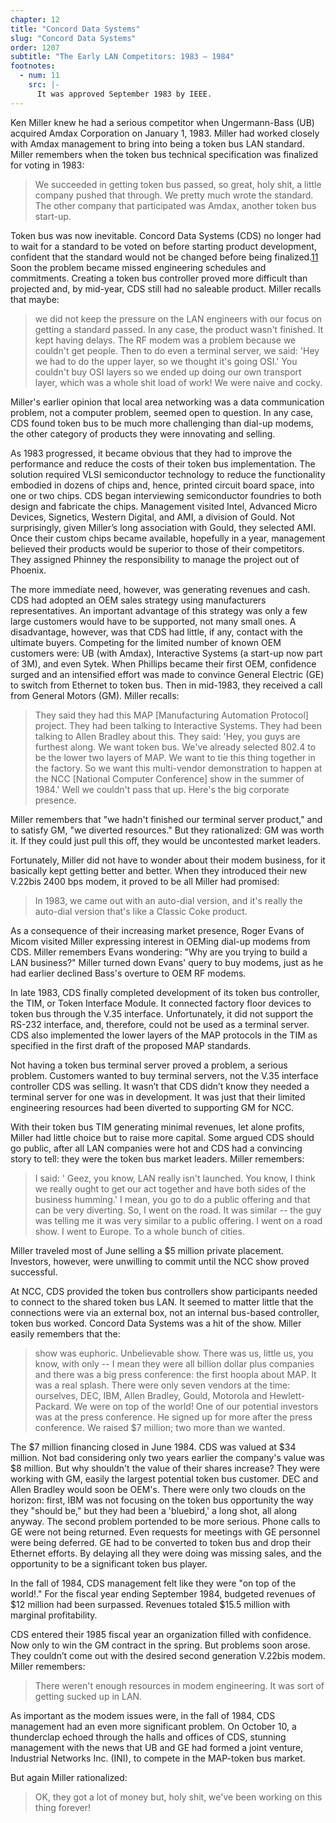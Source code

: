 ```yaml
---
chapter: 12
title: "Concord Data Systems"
slug: "Concord Data Systems"
order: 1207
subtitle: "The Early LAN Competitors: 1983 – 1984"
footnotes:
  - num: 11
    src: |-
      It was approved September 1983 by IEEE.  
---
```


Ken Miller knew he had a serious competitor when Ungermann-Bass (UB) acquired Amdax Corporation on January 1, 1983. Miller had worked closely with Amdax management to bring into being a token bus LAN standard. Miller remembers when the token bus technical specification was finalized for voting in 1983:

>We succeeded in getting token bus passed, so great, holy shit, a little company pushed that through. We pretty much wrote the standard. The other company that participated was Amdax, another token bus start-up.

Token bus was now inevitable. Concord Data Systems (CDS) no longer had to wait for a standard to be voted on before starting product development, confident that the standard would not be changed before being finalized.<a name="fnloc11" href="#fn11">11</a>  Soon the problem became missed engineering schedules and commitments. Creating a token bus controller proved more difficult than projected and, by mid-year, CDS still had no saleable product. Miller recalls that maybe:

>we did not keep the pressure on the LAN engineers with our focus on getting a standard passed. In any case, the product wasn't finished. It kept having delays. The RF modem was a problem because we couldn't get people. Then to do even a terminal server, we said: 'Hey we had to do the upper layer, so we thought it's going OSI.' You couldn't buy OSI layers so we ended up doing our own transport layer, which was a whole shit load of work! We were naive and cocky.

Miller's earlier opinion that local area networking was a data communication problem, not a computer problem, seemed open to question. In any case, CDS found token bus to be much more challenging than dial-up modems, the other category of products they were innovating and selling.

As 1983 progressed, it became obvious that they had to improve the performance and reduce the costs of their token bus implementation. The solution required VLSI semiconductor technology to reduce the functionality embodied in dozens of chips and, hence, printed circuit board space, into one or two chips. CDS began interviewing semiconductor foundries to both design and fabricate the chips. Management visited Intel, Advanced Micro Devices, Signetics, Western Digital, and AMI, a division of Gould. Not surprisingly, given Miller’s long association with Gould, they selected AMI. Once their custom chips became available, hopefully in a year, management believed their products would be superior to those of their competitors. They assigned Phinney the responsibility to manage the project out of Phoenix.

The more immediate need, however, was generating revenues and cash. CDS had adopted an OEM sales strategy using manufacturers representatives. An important advantage of this strategy was only a few large customers would have to be supported, not many small ones. A disadvantage, however, was that CDS had little, if any, contact with the ultimate buyers. Competing for the limited number of known OEM customers were: UB (with Amdax), Interactive Systems (a start-up now part of 3M), and even Sytek. When Phillips became their first OEM, confidence surged and an intensified effort was made to convince General Electric (GE) to switch from Ethernet to token bus. Then in mid-1983, they received a call from General Motors (GM). Miller recalls:

>They said they had this MAP [Manufacturing Automation Protocol] project. They had been talking to Interactive Systems. They had been talking to Allen Bradley about this. They said: 'Hey, you guys are furthest along. We want token bus. We've already selected 802.4 to be the lower two layers of MAP. We want to tie this thing together in the factory. So we want this multi-vendor demonstration to happen at the NCC [National Computer Conference] show in the summer of 1984.' Well we couldn't pass that up. Here's the big corporate presence.

Miller remembers that "we hadn't finished our terminal server product," and to satisfy GM, "we diverted resources." But they rationalized: GM was worth it. If they could just pull this off, they would be uncontested market leaders.

Fortunately, Miller did not have to wonder about their modem business, for it basically kept getting better and better. When they introduced their new V.22bis 2400 bps modem, it proved to be all Miller had promised:

>In 1983, we came out with an auto-dial version, and it's really the auto-dial version that's like a Classic Coke product.

As a consequence of their increasing market presence, Roger Evans of Micom visited Miller expressing interest in OEMing dial-up modems from CDS. Miller remembers Evans wondering: "Why are you trying to build a LAN business?" Miller turned down Evans' query to buy modems, just as he had earlier declined Bass's overture to OEM RF modems.

In late 1983, CDS finally completed development of its token bus controller, the TIM, or Token Interface Module.  It connected factory floor devices to token bus through the V.35 interface. Unfortunately, it did not support the RS-232 interface, and, therefore, could not be used as a terminal server. CDS also implemented the lower layers of the MAP protocols in the TIM as specified in the first draft of the proposed MAP standards.

Not having a token bus terminal server proved a problem, a serious problem. Customers wanted to buy terminal servers, not the V.35 interface controller CDS was selling. It wasn’t that CDS didn’t know they needed a terminal server for one was in development. It was just that their limited engineering resources had been diverted to supporting GM for NCC.

With their token bus TIM generating minimal revenues, let alone profits, Miller had little choice but to raise more capital. Some argued CDS should go public, after all LAN companies were hot and CDS had a convincing story to tell: they were the token bus market leaders. Miller remembers:

>I said: ' Geez, you know, LAN really isn't launched. You know, I think we really ought to get our act together and have both sides of the business humming.' I mean, you go to do a public offering and that can be very diverting. So, I went on the road. It was similar  -- the guy was telling me it was very similar to a public offering. I went on a road show. I went to Europe. To a whole bunch of cities.

Miller traveled most of June selling a $5 million private placement. Investors, however, were unwilling to commit until the NCC show proved successful.

At NCC, CDS provided the token bus controllers show participants needed to connect to the shared token bus LAN. It seemed to matter little that the connections were via an external box, not an internal bus-based controller, token bus worked. Concord Data Systems was a hit of the show. Miller easily remembers that the:

>show was euphoric. Unbelievable show. There was us, little us, you know, with only -- I mean they were all billion dollar plus companies and there was a big press conference: the first hoopla about MAP. It was a real splash. There were only seven vendors at the time: ourselves, DEC, IBM, Allen Bradley, Gould, Motorola and Hewlett-Packard. We were on top of the world! One of our potential investors was at the press conference. He signed up for more after the press conference. We raised $7 million; two more than we wanted.

The $7 million financing closed in June 1984. CDS was valued at $34 million. Not bad considering only two years earlier the company's value was $8 million. But why shouldn't the value of their shares increase? They were working with GM, easily the largest potential token bus customer. DEC and Allen Bradley would soon be OEM's. There were only two clouds on the horizon: first, IBM was not focusing on the token bus opportunity the way they "should be," but they had been a 'bluebird,' a long shot, all along anyway. The second problem portended to be more serious. Phone calls to GE were not being returned. Even requests for meetings with GE personnel were being deferred. GE had to be converted to token bus and drop their Ethernet efforts. By delaying all they were doing was missing sales, and the opportunity to be a significant token bus player.

In the fall of 1984, CDS management felt like they were "on top of the world!." For the fiscal year ending September 1984, budgeted revenues of $12 million had been surpassed. Revenues totaled $15.5 million with marginal profitability.

CDS entered their 1985 fiscal year an organization filled with confidence. Now only to win the GM contract in the spring. But problems soon arose. They couldn’t come out with the desired second generation V.22bis modem. Miller remembers:

>There weren't enough resources in modem engineering. It was sort of getting sucked up in LAN.

As important as the modem issues were, in the fall of 1984, CDS management had an even more significant problem. On October 10, a thunderclap echoed through the halls and offices of CDS, stunning management with the news that UB and GE had formed a joint venture, Industrial Networks Inc. (INI), to compete in the MAP-token bus market.

But again Miller rationalized:

>OK, they got a lot of money but, holy shit, we've been working on this thing forever!
